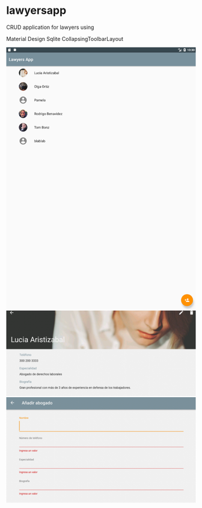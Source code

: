 # lawyersapp

CRUD application for lawyers using

Material Design
Sqlite 
CollapsingToolbarLayout


![image](/app/src/main/assets/1.png) 
![image](/app/src/main/assets/2.png) 
![image](/app/src/main/assets/3.png) 
